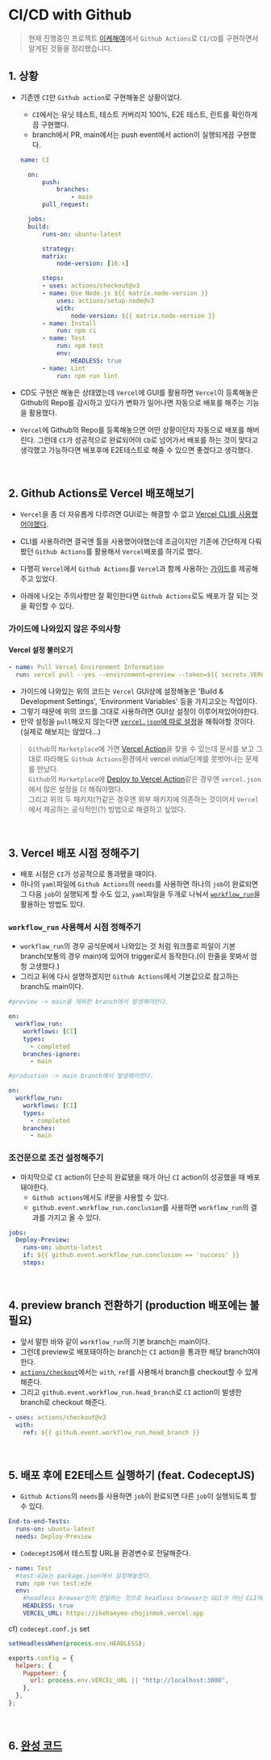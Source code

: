 # CI/CD with Github

> 현재 진행중인 프로젝트 [이케해여](https://github.com/ChoJinmok/ikehaeyeo)에서 `Github Actions`로 `CI/CD`를 구현하면서 알게된 것들을 정리했습니다.

## 1. 상황

- 기존엔 `CI`만 `Github action`로 구현해놓은 상황이었다.

  - `CI`에서는 유닛 테스트, 테스트 커버리지 100%, E2E 테스트, 린트를 확인하게 끔 구현했다.
  - branch에서 PR, main에서는 push event에서 action이 실행되게끔 구현했다.

  ```yaml
  name: CI

    on:
        push:
            branches:
                - main
        pull_request:

    jobs:
    build:
        runs-on: ubuntu-latest

        strategy:
        matrix:
            node-version: [16.x]

        steps:
        - uses: actions/checkout@v3
        - name: Use Node.js ${{ matrix.node-version }}
            uses: actions/setup-node@v3
            with:
                node-version: ${{ matrix.node-version }}
        - name: Install
            run: npm ci
        - name: Test
            run: npm test
            env:
                HEADLESS: true
        - name: Lint
            run: npm run lint
  ```

- CD도 구현은 해놓은 상태였는데 `Vercel`에 GUI를 활용하면 `Vercel`이 등록해놓은 Github의 Repo를 감시하고 있다가 변화가 일어나면 자동으로 배포를 해주는 기능을 활용했다.

- `Vercel`에 Github의 Repo를 등록해놓으면 어떤 상황이던지 자동으로 배포를 해버린다. 그런데 `CI`가 성공적으로 완료되어야 `CD`로 넘어가서 배포를 하는 것이 맞다고 생각했고 가능하다면 배포후에 E2E테스트로 해줄 수 있으면 좋겠다고 생각했다.

<br />

## 2. Github Actions로 Vercel 배포해보기

- `Vercel`을 좀 더 자유롭게 다루려면 GUI로는 해결할 수 없고 [Vercel CLI를 사용했어야했다](https://vercel.com/guides/using-vercel-cli-for-custom-workflows).

- CLI를 사용하려면 결국엔 툴을 사용했어야했는데 조금이지만 기존에 간단하게 다뤄봤던 `Github Actions`를 활용해서 `Vercel`배포를 하기로 했다.

- 다행히 `Vercel`에서 `Github Actions`를 `Vercel`과 함께 사용하는 [가이드](https://vercel.com/guides/how-can-i-use-github-actions-with-vercel)를 제공해주고 있었다.

- 아래에 나오는 주의사항만 잘 확인한다면 `Github Actions`로도 배포가 잘 되는 것을 확인할 수 있다.

### 가이드에 나와있지 않은 주의사항

#### **Vercel 설정 불러오기**

```yaml
- name: Pull Vercel Environment Information
  run: vercel pull --yes --environment=preview --token=${{ secrets.VERCEL_TOKEN }}
```

- 가이드에 나와있는 위의 코드는 `Vercel` GUI상에 설정해놓은 'Build & Development Settings', 'Environment Variables' 등을 가지고오는 작업이다.
- 그렇기 때문에 위의 코드를 그대로 사용하려면 GUI상 설정이 이루어져있어야한다.
- 만약 설정을 `pull`해오지 않는다면 [`vercel.json`에 따로 설정](https://vercel.com/docs/project-configuration)을 해줘야할 것이다.(실제로 해보지는 않았다...)

> `Github`의 `Marketplace`에 가면 [Vercel Action](https://github.com/marketplace/actions/vercel-action?version=v25.1.0)을 찾을 수 있는데 문서를 보고 그대로 따라해도 `Github Actions`환경에서 vercel initial단계를 못벗어나는 문제를 만났다.  
> `Github`의 `Marketplace`에 [Deploy to Vercel Action](https://github.com/marketplace/actions/deploy-to-vercel-action?version=v1.9.10)같은 경우엔 `vercel.json`에서 많은 설정을 더 해줘야했다.  
> 그리고 위의 두 패키지(?)같은 경우엔 외부 패키지에 의존하는 것이어서 `Vercel`에서 제공하는 공식적인(?) 방법으로 해결하고 싶었다.

<br />

## 3. Vercel 배포 시점 정해주기

- 배포 시점은 `CI`가 성공적으로 통과됐을 때이다.
- 하나의 `yaml`파일에 `Github Actions`의 `needs`를 사용하면 하나의 `job`이 완료되면 그 다음 `job`이 실행되게 할 수도 있고, `yaml`파일을 두개로 나눠서 [`workflow_run`](https://docs.github.com/en/actions/using-workflows/events-that-trigger-workflows#workflow_run)을 활용하는 방법도 있다.

### `workflow_run` 사용해서 시점 정해주기

- `workflow_run`의 경우 공식문에서 나와있는 것 처럼 워크플로 파일이 기본 branch(보통의 경우 main)에 있어야 trigger로서 동작한다.(이 한줄을 못봐서 엄청 고생했다.)
- 그리고 뒤에 다시 설명하겠지만 `Github Actions`에서 기본값으로 참고하는 branch도 main이다.

```yaml
#preview -> main을 제외한 branch에서 발생해야한다.

on:
  workflow_run:
    workflows: [CI]
    types:
      - completed
    branches-ignore:
      - main
```

```yaml
#production -> main branch에서 발생해야한다.

on:
  workflow_run:
    workflows: [CI]
    types:
      - completed
    branches:
      - main
```

### 조건문으로 조건 설정해주기

- 마지막으로 `CI` action이 단순히 완료됐을 때가 아닌 `CI` action이 성공했을 때 배포돼야한다.
  - `Github actions`에서도 if문을 사용할 수 있다.
  - `github.event.workflow_run.conclusion`를 사용하면 `workflow_run`의 결과를 가지고 올 수 있다.

```yaml
jobs:
  Deploy-Preview:
    runs-on: ubuntu-latest
    if: ${{ github.event.workflow_run.conclusion == 'success' }}
    steps:
```

<br />

## 4. preview branch 전환하기 (production 배포에는 불필요)

- 앞서 말한 바와 같이 `workflow_run`의 기본 branch는 main이다.
- 그런데 preview로 배포돼야하는 branch는 `CI` action을 통과한 해당 branch여야한다.
- [`actions/checkout`](https://github.com/actions/checkout)에서는 `with`, `ref`를 사용해서 branch를 checkout할 수 있게 해준다.
- 그리고 `github.event.workflow_run.head_branch`로 `CI` action이 발생한 branch로 checkout 해준다.

```yaml
- uses: actions/checkout@v3
  with:
    ref: ${{ github.event.workflow_run.head_branch }}
```

<br />

## 5. 배포 후에 E2E테스트 실행하기 (feat. CodeceptJS)

- `Github Actions`의 `needs`를 사용하면 `job`이 완료되면 다른 `job`이 실행되도록 할 수 있다.

```yaml
End-to-end-Tests:
  runs-on: ubuntu-latest
  needs: Deploy-Preview
```

- `CodeceptJS`에서 테스트할 URL을 환경변수로 전달해준다.

```yaml
- name: Test
  #test:e2e는 package.json에서 설정해놓았다.
  run: npm run test:e2e
  env:
    #headless browser인지 전달하는 것으로 headless browser는 GUI가 아닌 CLI에서 동작하는 웹브라우저이다.
    HEADLESS: true
    VERCEL_URL: https://ikehaeyeo-chojinmok.vercel.app
```

cf) `codecept.conf.js` set

```javascript
setHeadlessWhen(process.env.HEADLESS);

exports.config = {
  helpers: {
    Puppeteer: {
      url: process.env.VERCEL_URL || "http://localhost:3000",
    },
  },
};
```

<br />

## 6. [완성 코드](https://github.com/ChoJinmok/ikehaeyeo/tree/main/.github/workflows)
